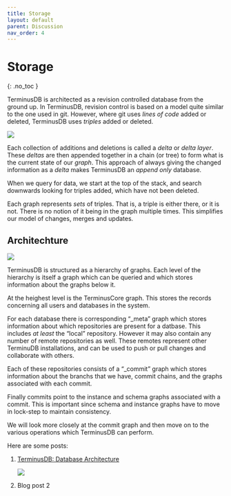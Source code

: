 ```yaml
---
title: Storage
layout: default
parent: Discussion
nav_order: 4
---
```

# Storage

{: .no_toc }

TerminusDB is architected as a revision controlled database from the ground up. In TerminusDB, revision control is based on a model quite similar to the one used in git. However, where git uses *lines of code* added or deleted, TerminusDB uses *triples* added or deleted.

![](/docs/assets/uploads/slide2.jpg)

Each collection of additions and deletions is called a *delta* or *delta layer*. These *deltas* are then appended together in a chain (or tree) to form what is the current state of our *graph*. This approach of always giving the changed information as a *delta* makes TerminusDB an *append only* database.

When we query for data, we start at the top of the stack, and search downwards looking for triples added, which have not been deleted.

Each graph represents *sets* of triples. That is, a triple is either there, or it is not. There is no notion of it being in the graph multiple times. This simplifies our model of changes, merges and updates.

## Architechture

![](/docs/assets/uploads/slide1.jpg)

TerminusDB is structured as a hierarchy of graphs. Each level of the hierarchy is itself a graph which can be queried and which stores information about the graphs below it.

At the heighest level is the TerminusCore graph. This stores the records concerning all users and databases in the system.

For each database there is corresponding “_meta” graph which stores information about which repositories are present for a datbase. This includes *at least* the “local” repository. However it may also contain any number of remote repositories as well. These remotes represent other TerminuDB installations, and can be used to push or pull changes and collaborate with others.

Each of these repositories consists of a “_commit” graph which stores information about the branchs that we have, commit chains, and the graphs associated with each commit.

Finally commits point to the instance and schema graphs associated with a commit. This is important since schema and instance graphs have to move in lock-step to maintain consistency.

We will look more closely at the commit graph and then move on to the various operations which TerminusDB can perform.

Here are some posts:

1. [TerminusDB: Database Architecture](https://youtu.be/dulKiZuI_NE)

   ![](/docs/assets/uploads/db-arch.jpg)
2. Blog post 2